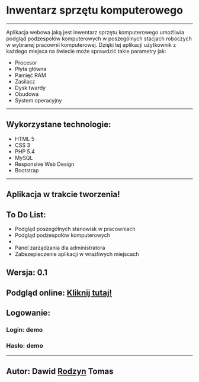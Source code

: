 <h1>Inwentarz sprzętu komputerowego</h1>
<hr>
<p>Aplikacja webowa jaką jest inwentarz sprzętu komputerowego umożliwia podgląd podzespołów komputerowych w poszególnych stacjach roboczych w wybranej pracownii komputerowej. Dzięki tej aplikacji użytkownik z każdego miejsca na świecie może sprawdzić takie parametry jak:</p>
<ul>
	<li>Procesor</li>
	<li>Płyta główna</li>
	<li>Pamięć RAM</li>
	<li>Zasilacz</li>
	<li>Dysk twardy</li>
	<li>Obudowa</li>
	<li>System operacyjny</li>
</ul>
<hr>
<h2>Wykorzystane technologie:</h2>
<ul>
	<li>HTML 5</li>
	<li>CSS 3</li>
	<li>PHP 5.4</li>
	<li>MySQL</li>
	<li>Responsive Web Design</li>
	<li>Bootstrap</li>
</ul>
<hr>
<h2>Aplikacja w trakcie tworzenia!</h2>
<h2>To Do List: </h2>
<ul>
	<li>Podgląd poszegółnych stanowisk w pracowniach</li>
	<li>Podgląd podzespołów komputerowych<li>
	<li>Panel zarządzania dla administratora</li>
	<li>Zabezepieczenie aplikacji w wrażliwych miejscach</li>
</ul>
<h2>Wersja: 0.1</h2>
<h2>Podgląd online: <a href="http://zs-bielawa.home.pl/Inwentarz">Kliknij tutaj!</a></h2>
<h2>Logowanie:</h2>
<h3>Login: demo</h3>
<h3>Hasło: demo</h3>
<hr>
<h2>Autor: Dawid <a href="http://rodzyn.pl" target="_blank">Rodzyn</a> Tomas</h2>